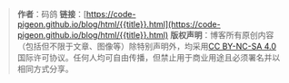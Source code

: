 > **作者**：码鸽
> **链接**：[https://code-pigeon.github.io/blog/html/{{title}}.html](https://code-pigeon.github.io/blog/html/{{title}}.html)
> **版权声明**：博客所有原创内容（包括但不限于文章、图像等）除特别声明外，均采用[CC BY-NC-SA 4.0](https://creativecommons.org/licenses/by-nc-sa/4.0/)国际许可协议。任何人均可自由传播，但禁止用于商业用途且必须署名并以相同方式分享。